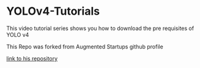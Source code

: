 # YOLOv4-Tutorials
This video tutorial series shows you how to download the pre requisites of YOLO v4

This Repo was forked from Augmented Startups github profile

[link to his repository](https://github.com/augmentedstartups/YOLOv4-Tutorials)
